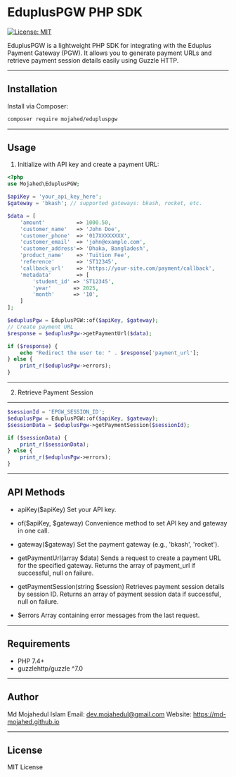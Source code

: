 # EduplusPGW PHP SDK

[![License: MIT](https://img.shields.io/badge/License-MIT-green.svg)](LICENSE)

EduplusPGW is a lightweight PHP SDK for integrating with the Eduplus Payment Gateway (PGW).
It allows you to generate payment URLs and retrieve payment session details easily using Guzzle HTTP.

------------------------------------------------------------
Installation
------------------------------------------------------------

Install via Composer:
```bash
composer require mojahed/edupluspgw
```
------------------------------------------------------------
Usage
------------------------------------------------------------

1. Initialize with API key and create a payment URL:
```php
<?php
use Mojahed\EduplusPGW;

$apiKey = 'your_api_key_here';
$gateway = 'bkash'; // supported gateways: bkash, rocket, etc.

$data = [
    'amount'          => 1000.50,
    'customer_name'   => 'John Doe',
    'customer_phone'  => '017XXXXXXXX',
    'customer_email'  => 'john@example.com',
    'customer_address'=> 'Dhaka, Bangladesh',
    'product_name'    => 'Tuition Fee',
    'reference'       => 'ST12345',
    'callback_url'    => 'https://your-site.com/payment/callback',
    'metadata'        => [
        'student_id' => 'ST12345',
        'year'       => 2025,
        'month'      => '10',
    ]
];

$eduplusPgw = EduplusPGW::of($apiKey, $gateway);
// Create payment URL
$response = $eduplusPgw->getPaymentUrl($data);

if ($response) {
    echo "Redirect the user to: " . $response['payment_url'];
} else {
    print_r($eduplusPgw->errors);
}
```
------------------------------------------------------------
2. Retrieve Payment Session
------------------------------------------------------------
```php
$sessionId = 'EPGW_SESSION_ID';
$eduplusPgw = EduplusPGW::of($apiKey, $gateway);
$sessionData = $eduplusPgw->getPaymentSession($sessionId);

if ($sessionData) {
    print_r($sessionData);
} else {
    print_r($eduplusPgw->errors);
}
```
------------------------------------------------------------
API Methods
------------------------------------------------------------

- apiKey($apiKey)
  Set your API key.

- of($apiKey, $gateway)
  Convenience method to set API key and gateway in one call.

- gateway($gateway)
  Set the payment gateway (e.g., 'bkash', 'rocket').

- getPaymentUrl(array $data)
  Sends a request to create a payment URL for the specified gateway.
  Returns the array of payment_url if successful, null on failure.

- getPaymentSession(string $session)
  Retrieves payment session details by session ID.
  Returns an array of payment session data if successful, null on failure.

- $errors
  Array containing error messages from the last request.

------------------------------------------------------------
Requirements
------------------------------------------------------------

- PHP 7.4+
- guzzlehttp/guzzle ^7.0

------------------------------------------------------------
Author
------------------------------------------------------------

Md Mojahedul Islam
Email: dev.mojahedul@gmail.com
Website: https://md-mojahed.github.io

------------------------------------------------------------
License
------------------------------------------------------------

MIT License
